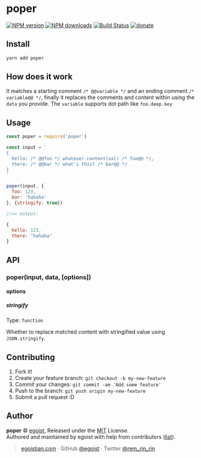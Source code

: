 # poper

[![NPM version](https://img.shields.io/npm/v/poper.svg?style=flat)](https://npmjs.com/package/poper) [![NPM downloads](https://img.shields.io/npm/dm/poper.svg?style=flat)](https://npmjs.com/package/poper) [![Build Status](https://img.shields.io/circleci/project/egoist/poper/master.svg?style=flat)](https://circleci.com/gh/egoist/poper) [![donate](https://img.shields.io/badge/$-donate-ff69b4.svg?maxAge=2592000&style=flat)](https://github.com/egoist/donate)

## Install

```bash
yarn add poper
```

## How does it work

It matches a starting comment `/* @@variable */` and an ending comment `/* variable@@ */`, finally it replaces the comments and content within using the `data` you provide. The `variable` supports dot path like `foo.deep.key`

## Usage

```js
const poper = require('poper')

const input = `
{
  hello: /* @@foo */ whatever.content(val) /* foo@@ */,
  there: /* @@bar */ what's this? /* bar@@ */
}
`

poper(input, {
  foo: 123,
  bar: 'hahaha'
}, {stringify: true})

//=> output:

{
  hello: 123,
  there: "hahaha"
}
```

## API

### poper(input, data, [options])

#### options

##### stringify

Type: `function`

Whether to replace matched content with stringified value using `JSON.stringify`.

## Contributing

1. Fork it!
2. Create your feature branch: `git checkout -b my-new-feature`
3. Commit your changes: `git commit -am 'Add some feature'`
4. Push to the branch: `git push origin my-new-feature`
5. Submit a pull request :D


## Author

**poper** © [egoist](https://github.com/egoist), Released under the [MIT](./LICENSE) License.<br>
Authored and maintained by egoist with help from contributors ([list](https://github.com/egoist/poper/contributors)).

> [egoistian.com](https://egoistian.com) · GitHub [@egoist](https://github.com/egoist) · Twitter [@rem_rin_rin](https://twitter.com/rem_rin_rin)
